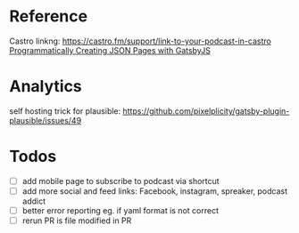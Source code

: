 # Reference
Castro linkng: https://castro.fm/support/link-to-your-podcast-in-castro
[Programmatically Creating JSON Pages with GatsbyJS](https://www.seancdavis.com/blog/programmatically-create-json-pages-gatsby/)

# Analytics
self hosting trick for plausible:
https://github.com/pixelplicity/gatsby-plugin-plausible/issues/49


# Todos
- [ ] add mobile page to subscribe to podcast via shortcut
- [ ] add more social and feed links: Facebook, instagram, spreaker, podcast addict
- [ ] better error reporting eg. if yaml format is not correct
- [ ] rerun PR is file modified in PR
